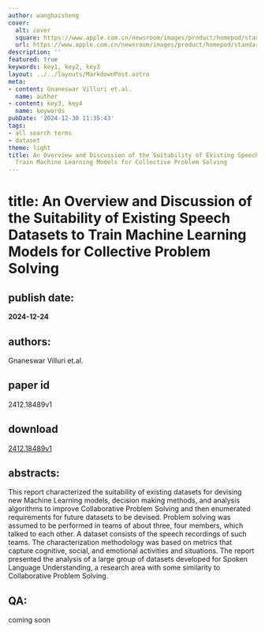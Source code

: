 ```yaml
---
author: wanghaisheng
cover:
  alt: cover
  square: https://www.apple.com.cn/newsroom/images/product/homepod/standard/Apple-HomePod-hero-230118_big.jpg.large_2x.jpg
  url: https://www.apple.com.cn/newsroom/images/product/homepod/standard/Apple-HomePod-hero-230118_big.jpg.large_2x.jpg
description: ''
featured: true
keywords: key1, key2, key3
layout: ../../layouts/MarkdownPost.astro
meta:
- content: Gnaneswar Villuri et.al.
  name: author
- content: key3, key4
  name: keywords
pubDate: '2024-12-30 11:35:43'
tags:
- all search terms
- dataset
theme: light
title: An Overview and Discussion of the Suitability of Existing Speech Datasets to
  Train Machine Learning Models for Collective Problem Solving
---
```


# title: An Overview and Discussion of the Suitability of Existing Speech Datasets to Train Machine Learning Models for Collective Problem Solving 
## publish date: 
**2024-12-24** 
## authors: 
  Gnaneswar Villuri et.al. 
## paper id
2412.18489v1
## download
[2412.18489v1](http://arxiv.org/abs/2412.18489v1)
## abstracts:
This report characterized the suitability of existing datasets for devising new Machine Learning models, decision making methods, and analysis algorithms to improve Collaborative Problem Solving and then enumerated requirements for future datasets to be devised. Problem solving was assumed to be performed in teams of about three, four members, which talked to each other. A dataset consists of the speech recordings of such teams. The characterization methodology was based on metrics that capture cognitive, social, and emotional activities and situations. The report presented the analysis of a large group of datasets developed for Spoken Language Understanding, a research area with some similarity to Collaborative Problem Solving.
## QA:
coming soon
